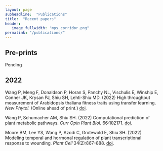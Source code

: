 ```yaml
---
layout: page
subheadline:  "Publications"
title:  "Recent papers"
header:
   image_fullwidth: "mps_corridor.png"
permalink: "/publications/"
---
```



## Pre-prints

Pending

## 2022

Wang P, Meng F, Donaldson P, Horan S, Panchy NL, Vischulis E, Winship E, Conner JK, Krysan PJ, Shiu SH, Lehti-Shiu MD. (2022) High throughput measurement of Arabidopsis thaliana fitness traits using transfer learning. _New Phytol._ (Online ahead of print.) [doi](https://doi.org/10.1111/nph.18056).

Wang P, Schumacher AM, Shiu SH. (2022) Computational prediction of plant metabolic pathways. _Curr Opin Plant Biol._ 66:102171. [doi](https://doi.org/10.1016/j.pbi.2021.102171).

Moore BM, Lee YS, Wang P, Azodi C, Grotewold E, Shiu SH. (2022) Modeling temporal and hormonal regulation of plant transcriptional response to wounding.
_Plant Cell_ 34(2):867-888. [doi](https://doi.org/10.1093/plcell/koab287).




